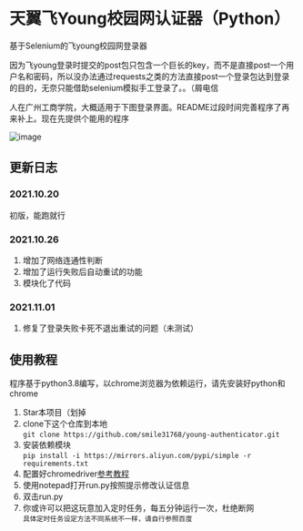 # 天翼飞Young校园网认证器（Python）
基于Selenium的飞young校园网登录器

因为飞young登录时提交的post包只包含一个巨长的key，而不是直接post一个用户名和密码，所以没办法通过requests之类的方法直接post一个登录包达到登录的目的，无奈只能借助selenium模拟手工登录了。。（屑电信

人在广州工商学院，大概适用于下图登录界面。README过段时间完善程序了再来补上。现在先提供个能用的程序

![image](https://user-images.githubusercontent.com/60568280/138116103-2bdfcc72-b6e6-4206-8a1d-7e83e1689bd4.png)

## 更新日志
### 2021.10.20
初版，能跑就行
### 2021.10.26
1. 增加了网络连通性判断
2. 增加了运行失败后自动重试的功能
3. 模块化了代码
### 2021.11.01
1. 修复了登录失败卡死不退出重试的问题（未测试）
## 使用教程
程序基于python3.8编写，以chrome浏览器为依赖运行，请先安装好python和chrome

1. Star本项目（划掉
2. clone下这个仓库到本地<br>
```git clone https://github.com/smile31768/young-authenticator.git ```
3. 安装依赖模块<br>
```pip install -i https://mirrors.aliyun.com/pypi/simple -r requirements.txt```
4. 配置好chromedriver[参考教程](https://www.jianshu.com/p/ffcb62574050)
4. 使用notepad打开run.py按照提示修改认证信息
5. 双击run.py
6. 你或许可以把这玩意加入定时任务，每五分钟运行一次，杜绝断网<br>
```具体定时任务设定方法不同系统不一样，请自行参照百度```
